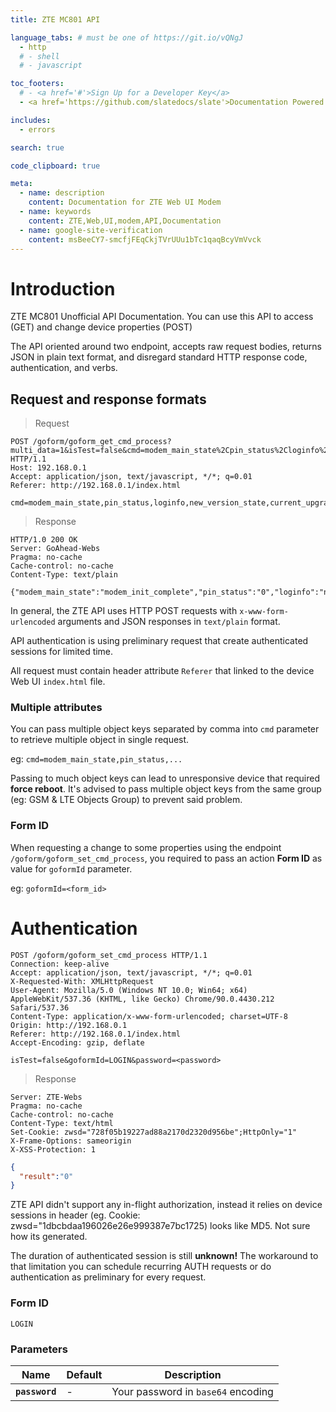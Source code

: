 ```yaml
---
title: ZTE MC801 API

language_tabs: # must be one of https://git.io/vQNgJ
  - http
  # - shell
  # - javascript

toc_footers:
  # - <a href='#'>Sign Up for a Developer Key</a>
  - <a href='https://github.com/slatedocs/slate'>Documentation Powered by Slate</a>

includes:
  - errors

search: true

code_clipboard: true

meta:
  - name: description
    content: Documentation for ZTE Web UI Modem
  - name: keywords
    content: ZTE,Web,UI,modem,API,Documentation
  - name: google-site-verification
    content: msBeeCY7-smcfjFEqCkjTVrUUu1bTc1qaqBcyVmVvck
---
```


# Introduction

ZTE MC801 Unofficial API Documentation. You can use this API to access (GET) and change device properties (POST)

The API oriented around two endpoint, accepts raw request bodies, returns JSON in plain text format, and disregard standard HTTP response code, authentication, and verbs.

## Request and response formats

> Request

```http
POST /goform/goform_get_cmd_process?multi_data=1&isTest=false&cmd=modem_main_state%2Cpin_status%2Cloginfo%2Cnew_version_state%2Ccurrent_upgrade_state%2Cis_mandatory&_=1620080390191 HTTP/1.1
Host: 192.168.0.1
Accept: application/json, text/javascript, */*; q=0.01
Referer: http://192.168.0.1/index.html

cmd=modem_main_state,pin_status,loginfo,new_version_state,current_upgrade_state,is_mandatory
```

> Response

```http
HTTP/1.0 200 OK
Server: GoAhead-Webs
Pragma: no-cache
Cache-control: no-cache
Content-Type: text/plain

{"modem_main_state":"modem_init_complete","pin_status":"0","loginfo":"no","new_version_state":"0","current_upgrade_state":"","is_mandatory":""}
```

In general, the ZTE API uses HTTP POST requests with `x-www-form-urlencoded` arguments and JSON responses in `text/plain` format. 

API authentication is using preliminary request that create authenticated sessions for limited time.

<aside class="warning">
All request must contain header attribute <code>Referer</code> that linked to the device Web UI <code>index.html</code> file.
</aside>

### Multiple attributes

You can pass multiple object keys separated by comma into `cmd` parameter to retrieve multiple object in single request.

eg: `cmd=modem_main_state,pin_status,...`

<aside class="warning">
Passing to much object keys can lead to unresponsive device that required <b>force reboot</b>. 
It's advised to pass multiple object keys from the same group (eg: GSM & LTE Objects Group) to prevent said problem.
</aside>

### Form ID

When requesting a change to some properties using the endpoint `/goform/goform_set_cmd_process`, you required to pass an action **Form ID** as value for `goformId` parameter. 

eg: `goformId=<form_id>`

# Authentication

```http
POST /goform/goform_set_cmd_process HTTP/1.1
Connection: keep-alive
Accept: application/json, text/javascript, */*; q=0.01
X-Requested-With: XMLHttpRequest
User-Agent: Mozilla/5.0 (Windows NT 10.0; Win64; x64) AppleWebKit/537.36 (KHTML, like Gecko) Chrome/90.0.4430.212 Safari/537.36
Content-Type: application/x-www-form-urlencoded; charset=UTF-8
Origin: http://192.168.0.1
Referer: http://192.168.0.1/index.html
Accept-Encoding: gzip, deflate

isTest=false&goformId=LOGIN&password=<password>
```

> Response
```http
Server: ZTE-Webs
Pragma: no-cache
Cache-control: no-cache
Content-Type: text/html
Set-Cookie: zwsd="728f05b19227ad88a2170d2320d956be";HttpOnly="1"
X-Frame-Options: sameorigin
X-XSS-Protection: 1
```
```json
{
  "result":"0"
}
```

ZTE API didn't support any in-flight authorization, instead it relies on device sessions in header (eg. Cookie: zwsd="1dbcbdaa196026e26e999387e7bc1725) looks like MD5. Not sure how its generated. 

<aside class="notice">
The duration of authenticated session is still <b>unknown!</b> The workaround to that limitation you can schedule recurring AUTH requests or do authentication as preliminary for every request.
</aside>

### Form ID

`LOGIN`

### Parameters

Name|Default|Description
---|---|---
**`password`** | - | Your password in `base64` encoding

